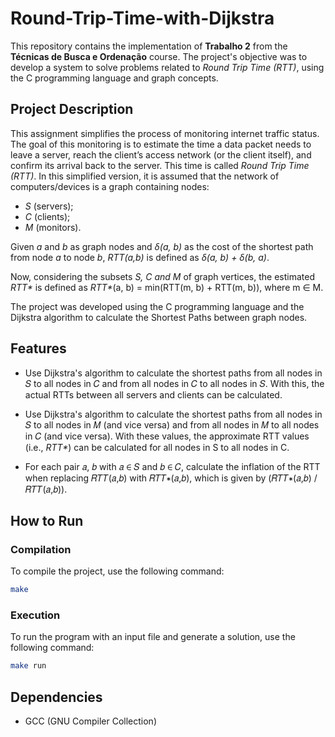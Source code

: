 # Round-Trip-Time-with-Dijkstra

This repository contains the implementation of **Trabalho 2** from the **Técnicas de Busca e Ordenação** course. The project's objective was to develop a system to solve problems related to *Round Trip Time (RTT)*, using the C programming language and graph concepts.

## Project Description

This assignment simplifies the process of monitoring internet traffic status. The goal of this monitoring is to estimate the time a data packet needs to leave a server, reach the client’s access network (or the client itself), and confirm its arrival back to the server. This time is called *Round Trip Time (RTT)*. In this simplified version, it is assumed that the network of computers/devices is a graph containing nodes:

- *S* (servers);
- *C* (clients);
- *M* (monitors).

Given *a* and *b* as graph nodes and *δ(a, b)* as the cost of the shortest path from node *a* to node *b*, *RTT(a,b)* is defined as *δ(a, b) + δ(b, a)*.

Now, considering the subsets *S, C and M* of graph vertices, the estimated *RTT\** is defined as *RTT\**(a, b) = min(RTT(m, b) + RTT(m, b)), where m ∈ M.

The project was developed using the C programming language and the Dijkstra algorithm to calculate the Shortest Paths between graph nodes.



## Features

- Use Dijkstra's algorithm to calculate the shortest paths from all nodes in 𝑆  to all nodes in 𝐶 and from all nodes in 𝐶 to all nodes in 𝑆. With this, the actual RTTs between all servers and clients can be calculated.

- Use Dijkstra's algorithm to calculate the shortest paths from all nodes in 𝑆 to all nodes in 𝑀 (and vice versa) and from all nodes in 𝑀 to all nodes in 𝐶 (and vice versa). With these values, the approximate RTT values (i.e., *RTT\**) can be calculated for all nodes in S to all nodes in C.

- For each pair 𝑎, 𝑏 with  𝑎 ∈ 𝑆 and 𝑏 ∈ 𝐶, calculate the inflation of the RTT when replacing 𝑅𝑇𝑇(𝑎,𝑏) with  𝑅𝑇𝑇∗(𝑎,𝑏), which is given by (𝑅𝑇𝑇∗(𝑎,𝑏) / 𝑅𝑇𝑇(𝑎,𝑏)).


## How to Run

### Compilation

To compile the project, use the following command:

```bash
make
```

### Execution
To run the program with an input file and generate a solution, use the following command:
```bash
make run
```

## Dependencies

- GCC (GNU Compiler Collection)
